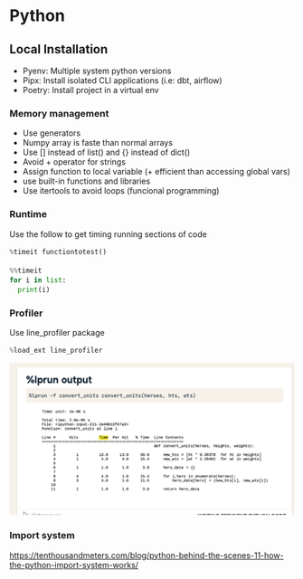 # Python

## Local Installation

- Pyenv: Multiple system python versions
- Pipx: Install isolated CLI applications (i.e: dbt, airflow)
- Poetry: Install project in a virtual env

### Memory management

- Use generators
- Numpy array is faste than normal arrays
- Use [] instead of list() and {} instead of dict()
- Avoid + operator for strings
- Assign function to local variable (+ efficient than accessing global vars)
- use built-in functions and libraries
- Use itertools to avoid loops (funcional programming)

### Runtime

Use the follow to get timing running sections of code

```python
%timeit functiontotest()

%%timeit
for i in list:
  print(i)
```

### Profiler

Use line_profiler package

```python
%load_ext line_profiler


```

![image-20210518092431022](../images/image-20210518092431022.png)

### Import system

https://tenthousandmeters.com/blog/python-behind-the-scenes-11-how-the-python-import-system-works/
